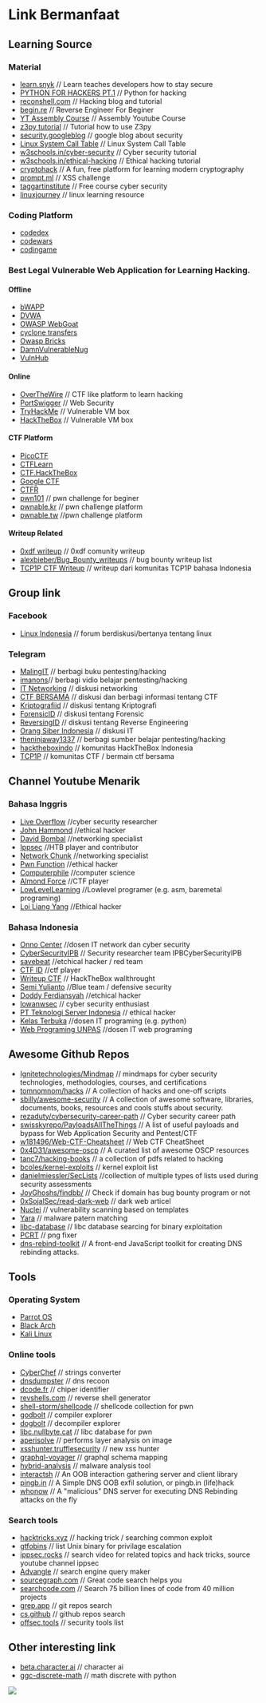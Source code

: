 # Link Bermanfaat

## Learning Source

### Material
- [learn.snyk](https://learn.snyk.io/lessons/) // Learn teaches developers how to stay secure
- [PYTHON FOR HACKERS PT.1](https://drive.google.com/file/d/18zMHrfyiVFIL7KGHI3CTrTi3S5LorEi0/view) // Python for hacking
- [reconshell.com](https://reconshell.com/) // Hacking blog and tutorial
- [begin.re](https://www.begin.re/) // Reverse Engineer For Beginer
- [YT Assembly Course](https://www.youtube.com/playlist?list=PLetF-YjXm-sCH6FrTz4AQhfH6INDQvQSn) // Assembly Youtube Course 
- [z3py tutorial](https://ericpony.github.io/z3py-tutorial/guide-examples.htm) // Tutorial how to use Z3py
- [security.googleblog](https://security.googleblog.com/) // google blog about security
- [Linux System Call Table](https://chromium.googlesource.com/chromiumos/docs/+/HEAD/constants/syscalls.md) // Linux System Call Table
- [w3schools.in/cyber-security](https://www.w3schools.in/cyber-security/tutorials/) // Cyber security tutorial
- [w3schools.in/ethical-hacking](https://www.w3schools.in/ethical-hacking/tutorials/) // Ethical hacking tutorial
- [cryptohack](https://cryptohack.org/) // A fun, free platform for learning modern cryptography 
- [prompt.ml](https://prompt.ml) // XSS challenge
- [taggartinstitute](https://taggartinstitute.org/) // Free course cyber security
- [linuxjourney](https://linuxjourney.com/) // linux learning resource

### Coding Platform
- [codedex](https://www.codedex.io/)
- [codewars](https://www.codewars.com/)
- [codingame](https://www.codingame.com)

### Best Legal Vulnerable Web Application for Learning Hacking.
#### Offline
- [bWAPP](http://www.itsecgames.com/)
- [DVWA](https://dvwa.co.uk/)
- [OWASP WebGoat](https://owasp.org/www-project-webgoat/)
- [cyclone transfers](https://github.com/thedeadrobots/bwa_cyclone_transfers)
- [Owasp Bricks](https://sechow.com/bricks/)
- [DamnVulnerableNug](https://github.com/HakCat-Tech/DamnVulnerableNug)
- [VulnHub](https://www.vulnhub.com/)

#### Online
- [OverTheWire](https://overthewire.org/) // CTF like platform to learn hacking
- [PortSwigger]( https://portswigger.net/) // Web Security
- [TryHackMe](https://tryhackme.com/) // Vulnerable VM box
- [HackTheBox](https://hackthebox.com/) // Vulnerable VM box

#### CTF Platform
- [PicoCTF](https://picoctf.org/) 
- [CTFLearn](https://ctflearn.com/) 
- [CTF.HackTheBox](https://ctf.hackthebox.com/)
- [Google CTF](https://capturetheflag.withgoogle.com/)
- [CTFR](https://rasyidmf.com/)
- [pwn101](https://tryhackme.com/room/pwn101) // pwn challenge for beginer
- [pwnable.kr](https://pwnable.kr/) // pwn challenge platform
- [pwnable.tw](https://pwnable.tw/) //pwn challenge platform

#### Writeup Related
- [0xdf writeup](https://0xdf.gitlab.io/) // 0xdf comunity writeup
- [alexbieber/Bug_Bounty_writeups](https://github.com/alexbieber/Bug_Bounty_writeups) // bug bounty writeup list
- [TCP1P CTF Writeup](https://github.com/TCP1P/TCP1P_CTF_writeup) // writeup dari komunitas TCP1P bahasa Indonesia

## Group link

### Facebook
- [Linux Indonesia](https://web.facebook.com/groups/linuxidn/) // forum berdiskusi/bertanya tentang linux

### Telegram
- [MalingIT](https://t.me/MalingIT)  // berbagi buku pentesting/hacking
- [imanons](https://t.me/imanons)// berbagi vidio belajar pentesting/hacking
- [IT Networking](https://t.me/IT_Networking) // diskusi networking
- [CTF BERSAMA](https://t.me/ctfbersama) // diskusi dan berbagi informasi tentang CTF
- [Kriptografiid](https://t.me/kriptografiid) // diskusi tentang Kriptografi
- [ForensicID](https://t.me/ForensicaID) // diskusi tentang Forensic
- [ReversingID](https://t.me/ReversingID) // diskusi tentang Reverse Engineering
- [Orang Siber Indonesia](https://t.me/orangsiber) // diskusi IT
- [theninjaway1337](https://t.me/theninjaway1337) // berbagi sumber belajar pentesting/hacking
- [hacktheboxindo](https://t.me/hacktheboxindo) // komunitas HackTheBox Indonesia
- [TCP1P](https://discord.gg/tQBWW2aDDk) // komunitas CTF / bermain ctf bersama

## Channel Youtube Menarik

### Bahasa Inggris
- [Live Overflow](https://www.youtube.com/c/LiveOverflow) //cyber security researcher
- [John Hammond](https://www.youtube.com/c/JohnHammond010) //ethical hacker
- [David Bombal](https://www.youtube.com/c/DavidBombal) //networking specialist
- [Ippsec](https://www.youtube.com/c/ippsec) //HTB player and contributor 
- [Network Chunk](https://www.youtube.com/c/NetworkChuck) //networking specialist
- [Pwn Function](https://www.youtube.com/c/PwnFunction) //ethical hacker
- [Computerphile](https://www.youtube.com/user/Computerphile) //computer science
- [Almond Force](https://www.youtube.com/c/AlmondForce) //CTF player
- [LowLevelLearning](https://www.youtube.com/c/LowLevelLearning/videos) //Lowlevel programer (e.g. asm, baremetal programing)
- [Loi Liang Yang](https://www.youtube.com/c/LoiLiangYang/videos) //Ethical hacker

### Bahasa Indonesia
- [Onno Center](https://www.youtube.com/c/OnnoCenter) //dosen IT network dan cyber security
- [CyberSecurityIPB](https://www.youtube.com/c/CyberSecurityIPB) // Security researcher team IPBCyberSecurityIPB
- [savebeat](https://www.youtube.com/c/savabeat) //etchical hacker / red team
- [CTF ID](https://www.youtube.com/c/CTFID/videos) //ctf player
- [Writeup CTF](https://www.youtube.com/channel/UCRVFC5DDSb89xXmw-qZ8koQ) // HackTheBox wallthrought
- [Semi Yulianto](https://www.youtube.com/c/SemiYulianto) //Blue team / defensive security
- [Doddy Ferdiansyah](https://www.youtube.com/c/DoddyFerdiansyah) //etchical hacker
- [lowanwsec](https://www.youtube.com/channel/UC1A3LU3mEbgJ4P6IEp1BVhg) // cyber security enthusiast
- [PT Teknologi Server Indonesia](https://www.youtube.com/c/PTTeknologiServerIndonesia/videos) // ethical hacker
- [Kelas Terbuka](https://www.youtube.com/c/KelasTerbuka) //dosen IT programing (e.g. python)
- [Web Programing UNPAS](https://www.youtube.com/c/WebProgrammingUNPAS) //dosen IT web programing

## Awesome Github Repos
- [Ignitetechnologies/Mindmap](https://github.com/Ignitetechnologies/Mindmap) // mindmaps for cyber security technologies, methodologies, courses, and certifications
- [tomnomnom/hacks](https://github.com/tomnomnom/hacks) // A collection of hacks and one-off scripts
- [sbilly/awesome-security](https://github.com/sbilly/awesome-security) // A collection of awesome software, libraries, documents, books, resources and cools stuffs about security.
- [rezaduty/cybersecurity-career-path](https://github.com/rezaduty/cybersecurity-career-path) // Cyber security career path
- [swisskyrepo/PayloadsAllTheThings](https://github.com/swisskyrepo/PayloadsAllTheThings) // A list of useful payloads and bypass for Web Application Security and Pentest/CTF
- [w181496/Web-CTF-Cheatsheet](https://github.com/w181496/Web-CTF-Cheatsheet) // Web CTF CheatSheet
- [0x4D31/awesome-oscp](https://github.com/0x4D31/awesome-oscp) // A curated list of awesome OSCP resources
- [tanc7/hacking-books](https://github.com/tanc7/hacking-books) // a collection of pdfs related to hacking
- [bcoles/kernel-exploits](https://github.com/bcoles/kernel-exploits) // kernel exploit list
- [danielmiessler/SecLists](https://github.com/danielmiessler/SecLists) //collection of multiple types of lists used during security assessments
- [JoyGhoshs/findbb/](https://github.com/JoyGhoshs/findbb/) // Check if domain has bug bounty program or not
- [0xSojalSec/read-dark-web](https://github.com/0xSojalSec/read-dark-web) // dark web articel
- [Nuclei](https://github.com/projectdiscovery/nuclei) // vulnerability scanning based on templates
- [Yara](https://github.com/VirusTotal/yara) // malware patern matching
- [libc-database](https://github.com/niklasb/libc-database) // libc database searcing for binary exploitation
- [PCRT](https://github.com/sherlly/PCRT) // png fixer
- [dns-rebind-toolkit](https://github.com/brannondorsey/dns-rebind-toolkit) // A front-end JavaScript toolkit for creating DNS rebinding attacks. 

## Tools

### Operating System
- [Parrot OS](https://www.parrotsec.org/) 
- [Black Arch](https://www.blackarch.org/) 
- [Kali Linux](https://www.kali.org/) 

### Online tools
- [CyberChef](https://gchq.github.io/CyberChef/) // strings converter
- [dnsdumpster](https://dnsdumpster.com/) // dns recoon
- [dcode.fr](https://www.dcode.fr/cipher-identifier) // chiper identifier
- [revshells.com](https://www.revshells.com/) // reverse shell generator
- [shell-storm/shellcode](https://shell-storm.org/shellcode/) // shellcode collection for pwn
- [godbolt](https://godbolt.org/) // compiler explorer
- [dogbolt](https://dogbolt.org/) // decompiler explorer
- [libc.nullbyte.cat](https://libc.nullbyte.cat/) // libc database for pwn
- [aperisolve](https://www.aperisolve.com/) // performs layer analysis on image
- [xsshunter.trufflesecurity](https://xsshunter.trufflesecurity.com/) // new xss hunter
- [graphql-voyager](https://ivangoncharov.github.io/graphql-voyager/) // graphql schema mapping
- [hybrid-analysis](https://www.hybrid-analysis.com/) // malware analysis tool
- [interactsh](https://github.com/projectdiscovery/interactsh) // An OOB interaction gathering server and client library
- [pingb.in](https://infosecwriteups.com/a-simple-dns-oob-exfil-solution-or-pingb-in-life-hack-45e6aa44fc49) // A Simple DNS OOB exfil solution, or pingb.in (life)hack
- [whonow](https://github.com/brannondorsey/whonow) // A "malicious" DNS server for executing DNS Rebinding attacks on the fly

### Search tools
- [hacktricks.xyz](https://book.hacktricks.xyz/welcome/readme) // hacking trick / searching common exploit
- [gtfobins](https://gtfobins.github.io/) // list Unix binary for privilage escalation
- [ippsec.rocks](https://ippsec.rocks/) // search video for related topics and hack tricks, source youtube channel ippsec
- [Advangle](http://advangle.com/) // search engine query maker
- [sourcegraph.com](https://sourcegraph.com/) // Great code search helps you
- [searchcode.com](https://searchcode.com) // Search 75 billion lines of code from 40 million projects
- [grep.app](https://grep.app/) // git repos search
- [cs.github](https://cs.github.com/) // github repos search
- [offsec.tools](https://offsec.tools/) // security tools list

## Other interesting link
- [beta.character.ai](https://beta.character.ai/) // character ai
- [ggc-discrete-math](https://ggc-discrete-math.github.io/) // math discrete with python

![](https://raw.githubusercontent.com/dimasma0305/Cyber-Security-Learning-Resources/main/Resource_List/list_search_engine.png)
